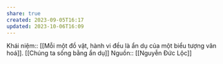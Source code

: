 ```yaml
---
share: true
created: 2023-09-05T16:17
updated: 2023-10-06T16:09
---
```

Khái niệm:: 
[[Mỗi một đồ vật, hành vi đều là ẩn dụ của một biểu tượng văn hoá]]. [[Chúng ta sống bằng ẩn dụ]] 
Nguồn:: [[Nguyễn Đức Lộc]]
